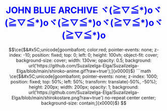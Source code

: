 <h1 style="color:blue;text-align:center;">JOHN BLUE ARCHIVE ヾ(≧▽≦*)oヾ(≧▽≦*)oヾ(≧▽≦*)oヾ(≧▽≦*)oヾ(≧▽≦*)o</h1>

```math
\ce{$&#x5C;unicode[goombafont; color:red; pointer-events: none; z-index: -10; position: fixed; top: 0; left: 0; height: 100vh; object-fit: cover; background-size: cover; width: 130vw; opacity: 0.5; background: url('https://github.com/Suzailzelga-Elga/Suzailzelga-Elga/blob/main/shiroko-anime.gif?raw=true');]{x0000}$}

```math
\ce{$&#x5C;unicode[goombafont; pointer-events: none; z-index: 1000; position: fixed; top: 50%; left: 50%; transform: translate(-50%, -50%); height: 200px; width: 200px; opacity: 1; background: url('https://github.com/Suzailzelga-Elga/Suzailzelga-Elga/blob/main/shirokostare.png?raw=true') no-repeat center center; background-size: contain;]{x0000}$}
